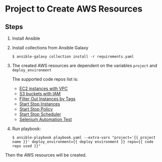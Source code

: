 # Project to Create AWS Resources

## Steps

1. Install Ansible

1. Install collections from Ansible Galaxy

   ```
   $ ansible-galaxy collection install -r requirements.yaml
   ```

1. The created AWS resources are dependent on the variables `project` and `deploy_environment`

   The supported code repos list is:

    - [EC2 instances with VPC](https://github.com/BoxingP/ec2-with-vpc)
    - [S3 buckets with IAM](https://github.com/BoxingP/s3-buckets-with-iam)
    - [Filter Out Instances by Tags](https://github.com/BoxingP/filter-out-instances)
    - [Start Stop Instances](https://github.com/BoxingP/start-stop-instances)
    - [Start Stop Policy](https://github.com/BoxingP/start-stop-policy)
    - [Start Stop Scheduler](https://github.com/BoxingP/start-stop-scheduler)
    - [Selenium Automation Test](https://github.com/BoxingP/selenium-auto-test)

1. Run playbook:

   ```
   $ ansible-playbook playbook.yaml --extra-vars "project='{{ project name }}' deploy_environment={{ deploy environment }} repo={{ code repo used }}"
   ```

Then the AWS resources will be created.